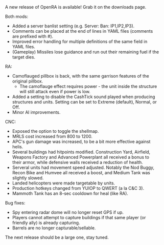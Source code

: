 A new release of OpenRA is available! Grab it on the downloads page.

Both mods:

* Added a server banlist setting (e.g. Server: Ban: IP1,IP2,IP3).
* Comments can be placed at the end of lines in YAML files (comments are prefixed with #).
* Improved error handling for multiple definitions of the same field in YAML files.
* (Gameplay) Missiles lose guidance and run out their remaining fuel if the target dies.

RA:

* Camoflauged pillbox is back, with the same garrison features of the original pillbox.
    * The camoflauge effect requires power - the unit inside the structure will still attack even if power is low.
* Added a setting to disable the CashTick sound played when producing structures and units. Setting can be set to Extreme (default), Normal, or Off.
* Minor AI improvements.

CNC:

* Exposed the option to toggle the shellmap.
* MRLS cost increased from 800 to 1200.
* APC's gun damage was increased, to be a bit more effective against helis.
* Several buildings had hitpoints modified. Construction Yard, Airfield, Weapons Factory and Advanced Powerplant all received a bonus to their armor, while defensive walls received a reduction of health.
* Serveral units had movement speed adjusted. Notably the Nod Buggy, Recon Bike and Humvee all received a boost, and Medium Tank was slightly slowed.
* Landed helicopters were made targetable by units.
* Production hotkeys changed from YUIOP to QWERT (a la C&C 3).
* Mammoth Tank has an 8-sec cooldown for heal (like RA).

Bug fixes:

* Spy entering radar dome will no longer reset GPS if up.
* Players cannot attempt to capture buildings if that same player (or friendly ally) is already capturing.
* Barrels are no longer capturable/sellable.

The next release should be a large one, stay tuned.